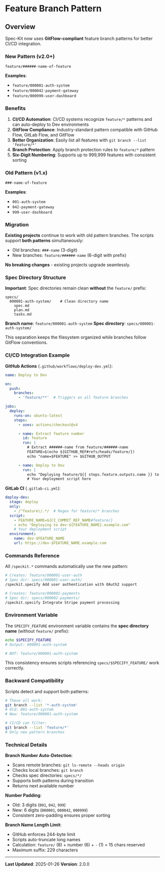 # Feature Branch Pattern

## Overview

Spec-Kit now uses **GitFlow-compliant** feature branch patterns for better CI/CD integration.

### New Pattern (v2.0+)

```
feature/######-name-of-feature
```

**Examples**:
- `feature/000001-auth-system`
- `feature/000042-payment-gateway`
- `feature/000999-user-dashboard`

### Benefits

1. **CI/CD Automation**: CI/CD systems recognize `feature/*` patterns and can auto-deploy to Dev environments
2. **GitFlow Compliance**: Industry-standard pattern compatible with GitHub Flow, GitLab Flow, and GitFlow
3. **Better Organization**: Easily list all features with `git branch --list 'feature/*'`
4. **Branch Protection**: Apply branch protection rules to `feature/*` pattern
5. **Six-Digit Numbering**: Supports up to 999,999 features with consistent sorting

### Old Pattern (v1.x)

```
###-name-of-feature
```

**Examples**:
- `001-auth-system`
- `042-payment-gateway`
- `999-user-dashboard`

### Migration

**Existing projects** continue to work with old pattern branches. The scripts support **both patterns** simultaneously:

- Old branches: `###-name` (3-digit)
- New branches: `feature/######-name` (6-digit with prefix)

**No breaking changes** - existing projects upgrade seamlessly.

### Spec Directory Structure

**Important**: Spec directories remain clean **without** the `feature/` prefix:

```
specs/
  000001-auth-system/    # Clean directory name
    spec.md
    plan.md
    tasks.md
```

**Branch name**: `feature/000001-auth-system`
**Spec directory**: `specs/000001-auth-system/`

This separation keeps the filesystem organized while branches follow GitFlow conventions.

### CI/CD Integration Example

**GitHub Actions** (`.github/workflows/deploy-dev.yml`):

```yaml
name: Deploy to Dev

on:
  push:
    branches:
      - 'feature/**'  # Triggers on all feature branches

jobs:
  deploy:
    runs-on: ubuntu-latest
    steps:
      - uses: actions/checkout@v4

      - name: Extract feature number
        id: feature
        run: |
          # Extract ######-name from feature/######-name
          FEATURE=$(echo ${GITHUB_REF#refs/heads/feature/})
          echo "name=$FEATURE" >> $GITHUB_OUTPUT

      - name: Deploy to Dev
        run: |
          echo "Deploying feature/${{ steps.feature.outputs.name }} to dev-${{ steps.feature.outputs.name }}.example.com"
          # Your deployment script here
```

**GitLab CI** (`.gitlab-ci.yml`):

```yaml
deploy-dev:
  stage: deploy
  only:
    - /^feature\/.*/  # Regex for feature/* branches
  script:
    - FEATURE_NAME=${CI_COMMIT_REF_NAME#feature/}
    - echo "Deploying to dev-${FEATURE_NAME}.example.com"
    # Your deployment script
  environment:
    name: dev-$FEATURE_NAME
    url: https://dev-$FEATURE_NAME.example.com
```

### Commands Reference

All `/speckit.*` commands automatically use the new pattern:

```bash
# Creates: feature/000001-user-auth
# Spec dir: specs/000001-user-auth/
/speckit.specify Add user authentication with OAuth2 support

# Creates: feature/000002-payments
# Spec dir: specs/000002-payments/
/speckit.specify Integrate Stripe payment processing
```

### Environment Variable

The `SPECIFY_FEATURE` environment variable contains the **spec directory name** (without `feature/` prefix):

```bash
echo $SPECIFY_FEATURE
# Output: 000001-auth-system

# NOT: feature/000001-auth-system
```

This consistency ensures scripts referencing `specs/$SPECIFY_FEATURE/` work correctly.

### Backward Compatibility

Scripts detect and support both patterns:

```bash
# These all work:
git branch --list '*-auth-system'
# Old: 001-auth-system
# New: feature/000001-auth-system

# CI/CD can filter:
git branch --list 'feature/*'
# Only new pattern branches
```

### Technical Details

**Branch Number Auto-Detection**:
- Scans remote branches: `git ls-remote --heads origin`
- Checks local branches: `git branch`
- Checks spec directories: `specs/*/`
- Supports both patterns during transition
- Returns next available number

**Number Padding**:
- Old: 3 digits (`001`, `042`, `999`)
- New: 6 digits (`000001`, `000042`, `000999`)
- Consistent zero-padding ensures proper sorting

**Branch Name Length Limit**:
- GitHub enforces 244-byte limit
- Scripts auto-truncate long names
- Calculation: `feature/` (8) + number (6) + `-` (1) = 15 chars reserved
- Maximum suffix: 229 characters

---

**Last Updated**: 2025-01-26
**Version**: 2.0.0
